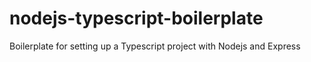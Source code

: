 # nodejs-typescript-boilerplate
Boilerplate for setting up a Typescript project with Nodejs and Express 
